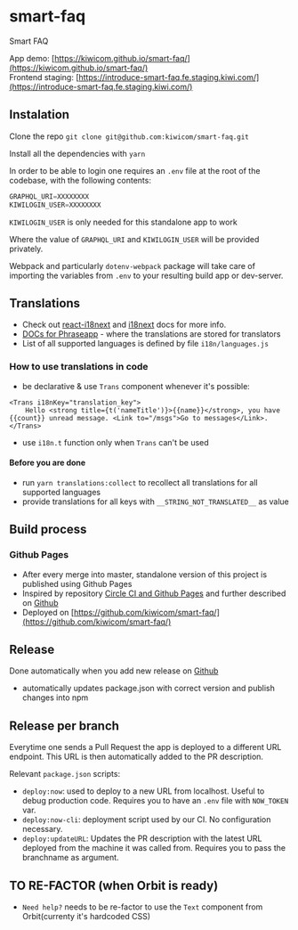 # smart-faq
Smart FAQ

App demo: [https://kiwicom.github.io/smart-faq/](https://kiwicom.github.io/smart-faq/)  
Frontend staging: [https://introduce-smart-faq.fe.staging.kiwi.com/](https://introduce-smart-faq.fe.staging.kiwi.com/)

## Instalation

Clone the repo `git clone git@github.com:kiwicom/smart-faq.git`

Install all the dependencies with `yarn`


In order to be able to login one requires an `.env` file at the root of the codebase, with the following contents:
```javascript
GRAPHQL_URI=XXXXXXXX
KIWILOGIN_USER=XXXXXXXX
```
`KIWILOGIN_USER` is only needed for this standalone app to work

Where the value of `GRAPHQL_URI` and `KIWILOGIN_USER` will be provided privately.

Webpack and particularly `dotenv-webpack` package will take care of importing the variables from `.env` to your resulting build app or dev-server.


## Translations

- Check out [react-i18next](https://react.i18next.com/) and [i18next](https://www.i18next.com/) docs for more info.
- [DOCs for Phraseapp](https://phraseapp.com/docs/) - where the translations are stored for translators
- List of all supported languages is defined by file `i18n/languages.js`

### How to use translations in code

- be declarative & use `Trans` component whenever it's possible: 
```
<Trans i18nKey="translation_key">
    Hello <strong title={t('nameTitle')}>{{name}}</strong>, you have {{count}} unread message. <Link to="/msgs">Go to messages</Link>.
</Trans>
```
- use `i18n.t` function only when `Trans` can't be used

#### Before you are done

- run `yarn translations:collect` to recollect all translations for all supported languages
- provide translations for all keys with `__STRING_NOT_TRANSLATED__` as value

## Build process

### Github Pages

- After every merge into master, standalone version of this project is published using Github Pages 
- Inspired by repository [Circle CI and Github Pages](https://github.com/Villanuevand/deployment-circleci-gh-pages) and further described on [Github](https://github.com/DevProgress/onboarding/wiki/Using-Circle-CI-with-Github-Pages-for-Continuous-Delivery)
- Deployed on [https://github.com/kiwicom/smart-faq/](https://github.com/kiwicom/smart-faq/)

## Release

Done automatically when you add new release on [Github](https://github.com/kiwicom/smart-faq/releases/new)

- automatically updates package.json with correct version and publish changes into npm

## Release per branch
Everytime one sends a Pull Request the app is deployed to a different URL endpoint. This URL is then automatically added to the PR description.

Relevant `package.json` scripts:
- `deploy:now`: used to deploy to a new URL from localhost. Useful to debug production code. Requires you to have an `.env` file with `NOW_TOKEN` var.
- `deploy:now-cli`: deployment script used by our CI. No configuration necessary.
- `deploy:updateURL`: Updates the PR description with the latest URL deployed from the machine it was called from. Requires you to pass the branchname as argument.

## TO RE-FACTOR (when Orbit is ready)
- `Need help?` needs to be re-factor to use the `Text` component from Orbit(currenty it's hardcoded CSS)

